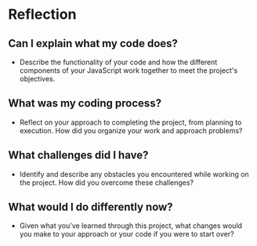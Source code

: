 # Reflection

## Can I explain what my code does?
- Describe the functionality of your code and how the different components of your JavaScript work together to meet the project's objectives.

## What was my coding process?
- Reflect on your approach to completing the project, from planning to execution. How did you organize your work and approach problems?

## What challenges did I have?
- Identify and describe any obstacles you encountered while working on the project. How did you overcome these challenges?

## What would I do differently now?
- Given what you've learned through this project, what changes would you make to your approach or your code if you were to start over?
